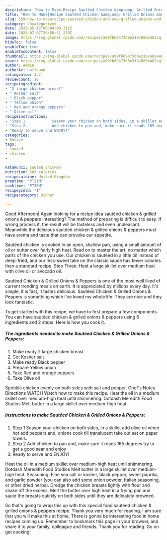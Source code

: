 ```yaml
---
description: "How to Make|Recipe Sautéed Chicken &amp;amp; Grilled Onions &amp;amp; Peppers {That is Special"
title: "How to Make|Recipe Sautéed Chicken &amp;amp; Grilled Onions &amp;amp; Peppers {That is Special"
slug: 559-how-to-makerecipe-sauteed-chicken-and-amp-grilled-onions-and-amp-peppers-that-is-special
category: Uncategorized
date: 2023-05-12T06:04:00.312Z
date: 2023-07-07T20:58:51.270Z
image: https://img-global.cpcdn.com/recipes/a99fb69473d0e310/680x482cq70/sauteed-chicken-grilled-onions-peppers-recipe-main-photo.jpg
hideToc: false
enableToc: true
enableTocContent: false
thumbnail: https://img-global.cpcdn.com/recipes/a99fb69473d0e310/680x482cq70/sauteed-chicken-grilled-onions-peppers-recipe-main-photo.jpg
cover: https://img-global.cpcdn.com/recipes/a99fb69473d0e310/680x482cq70/sauteed-chicken-grilled-onions-peppers-recipe-main-photo.jpg
author: Admin
authorAv: notfound
ratingvalue: 3.7
reviewcount: 16
recipeingredient:
- "2 large chicken breast"
- " Kosher salt"
- " Black pepper"
- " Yellow onion"
- " Red and orange peppers"
- " Olive oil"
recipeinstructions:
- "Step 1            Season your chicken on both sides, in a skillet add olive oil when hot add peppers and, onions cook till translucent take out set on paper towels."
- "Step 2            Add chicken to pan and, make sure it reads 165 degrees try to get a good sear and enjoy"
- "Ready to serve and ENJOY!"
categories:
- Recipe
tags:
- sauted
- chicken
- 

katakunci: sauted chicken  
nutrition: 283 calories
recipecuisine: United Kingdom
preptime: "PT21M"
cooktime: "PT35M"
recipeyield: "1"
recipecategory: Dinner

---
```



Good Afternoon| Again looking for a recipe idea sautéed chicken &amp; grilled onions &amp; peppers interesting? The method of preparing is difficult to easy. If wrong process it, the result will be tasteless and even unpleasant. Meanwhile the delicious sautéed chicken &amp; grilled onions &amp; peppers must have aroma and taste that can provoke our appetite.





Sautéed chicken is cooked in an open, shallow pan, using a small amount of oil or butter over fairly high heat. Read on to master the art, no matter which parts of the chicken you use. Our chicken is sautéed in a little oil instead of deep-fried, and our less-sweet take on the classic sauce has fewer calories than a standard recipe. Step Three: Heat a large skillet over medium heat with olive oil or avocado oil.

Sautéed Chicken &amp; Grilled Onions &amp; Peppers is one of the most well liked of current trending meals on earth. It is appreciated by millions every day. It's simple, it is fast, it tastes delicious. Sautéed Chicken &amp; Grilled Onions &amp; Peppers is something which I've loved my whole life. They are nice and they look fantastic.


To get started with this recipe, we have to first prepare a few components. You can have sautéed chicken &amp; grilled onions &amp; peppers using 6 ingredients and 2 steps. Here is how you cook it.

<!--inarticleads1-->

##### The ingredients needed to make Sautéed Chicken &amp; Grilled Onions &amp; Peppers:

1. Make ready 2 large chicken breast
1. Get  Kosher salt
1. Make ready  Black pepper
1. Prepare  Yellow onion
1. Take  Red and orange peppers
1. Take  Olive oil


Sprinkle chicken evenly on both sides with salt and pepper. Chef&#39;s Notes Directions WATCH Watch how to make this recipe. Heat the oil in a medium skillet over medium-high heat until shimmering. Dotdash Meredith Food Studios Melt butter in a large skillet over medium-high heat. 

<!--inarticleads2-->

##### Instructions to make Sautéed Chicken &amp; Grilled Onions &amp; Peppers:

1. Step 1            Season your chicken on both sides, in a skillet add olive oil when hot add peppers and, onions cook till translucent take out set on paper towels.
1. Step 2            Add chicken to pan and, make sure it reads 165 degrees try to get a good sear and enjoy
1. Ready to serve and ENJOY!

Heat the oil in a medium skillet over medium-high heat until shimmering. Dotdash Meredith Food Studios Melt butter in a large skillet over medium-high heat. Seasoning: Fine sea salt or kosher, black pepper, sweet paprika, and garlic powder (you can also add some onion powder, Italian seasoning, or other dried herbs). Dredge the chicken breasts lightly with flour and shake off the excess. Melt the butter over high heat in a frying pan and saute the breasts quickly on both sides until they are delicately browned. 

So that's going to wrap this up with this special food sautéed chicken &amp; grilled onions &amp; peppers recipe. Thank you very much for reading. I am sure that you will make this at home. There is gonna be interesting food in home recipes coming up. Remember to bookmark this page in your browser, and share it to your family, colleague and friends. Thank you for reading. Go on get cooking!
